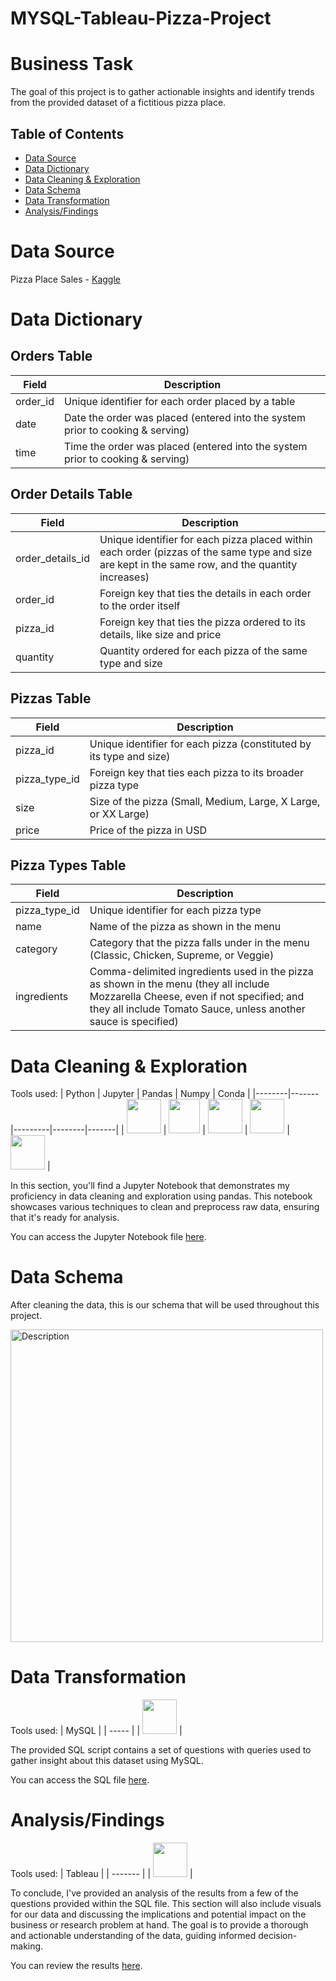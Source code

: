 # MYSQL-Tableau-Pizza-Project

# Business Task
The goal of this project is to gather actionable insights and identify trends from the provided dataset of a fictitious pizza place.

## Table of Contents
- [Data Source](#data-source)
- [Data Dictionary](#data-dictionary)
- [Data Cleaning & Exploration](#data-cleaning--Exploration)
- [Data Schema](#data-schema)
- [Data Transformation](#data-transformation)
- [Analysis/Findings](#analysisfindings)

# Data Source
Pizza Place Sales - [Kaggle](https://www.kaggle.com/datasets/mysarahmadbhat/pizza-place-sales?select=order_details.csv)

# Data Dictionary

## Orders Table

| Field     | Description                                                                              |
|-----------|------------------------------------------------------------------------------------------|
| order_id  | Unique identifier for each order placed by a table                                       |
| date      | Date the order was placed (entered into the system prior to cooking & serving)           |
| time      | Time the order was placed (entered into the system prior to cooking & serving)           |

## Order Details Table

| Field            | Description                                                                                      |
|------------------|--------------------------------------------------------------------------------------------------|
| order_details_id | Unique identifier for each pizza placed within each order (pizzas of the same type and size are kept in the same row, and the quantity increases) |
| order_id         | Foreign key that ties the details in each order to the order itself                              |
| pizza_id         | Foreign key that ties the pizza ordered to its details, like size and price                      |
| quantity         | Quantity ordered for each pizza of the same type and size                                        |

## Pizzas Table

| Field         | Description                                                                      |
|---------------|----------------------------------------------------------------------------------|
| pizza_id      | Unique identifier for each pizza (constituted by its type and size)              |
| pizza_type_id | Foreign key that ties each pizza to its broader pizza type                       |
| size          | Size of the pizza (Small, Medium, Large, X Large, or XX Large)                   |
| price         | Price of the pizza in USD                                                        |

## Pizza Types Table

| Field         | Description                                                                                              |
|---------------|----------------------------------------------------------------------------------------------------------|
| pizza_type_id | Unique identifier for each pizza type                                                                    |
| name          | Name of the pizza as shown in the menu                                                                   |
| category      | Category that the pizza falls under in the menu (Classic, Chicken, Supreme, or Veggie)                   |
| ingredients   | Comma-delimited ingredients used in the pizza as shown in the menu (they all include Mozzarella Cheese, even if not specified; and they all include Tomato Sauce, unless another sauce is specified) |


# Data Cleaning & Exploration

Tools used:
| Python | Jupyter | Pandas | Numpy | Conda |
|--------|-------|---------|--------|-------|
| <img src="https://github.com/rml-lee/MYSQL-Tableau-Video-Games-Project/assets/160198611/cc008c2a-1e65-46fe-99aa-fcef90c84b2b" width="55" height="55"/> | <img src="https://github.com/rml-lee/MYSQL-Tableau-Video-Games-Project/assets/160198611/029ca083-0c94-40b2-96bc-5a4ccd5199bb" width="50" height="55"/> | <img src="https://github.com/rml-lee/MYSQL-Tableau-Video-Games-Project/assets/160198611/1f1bf784-7c28-491e-9c70-d78a8cfd9ec3" width="55" height="55"/> | <img src="https://github.com/rml-lee/MYSQL-Tableau-Video-Games-Project/assets/160198611/ca024f21-791d-4cc9-836a-710df995811a" width="55" height="55"/> | <img src="https://github.com/rml-lee/MYSQL-Tableau-Video-Games-Project/assets/160198611/752b8489-df2a-457b-ab2e-294b34774a78" width="55" height="55"/> |

In this section, you'll find a Jupyter Notebook that demonstrates my proficiency in data cleaning and exploration using pandas. This notebook showcases various techniques to clean and preprocess raw data, ensuring that it's ready for analysis.

You can access the Jupyter Notebook file [here](https://github.com/rml-lee/MYSQL-Tableau-Pizza-Project/blob/main/Data%20Cleaning%20%26%20Exploration%20-%20Pizza%20Project.ipynb).

# Data Schema

After cleaning the data, this is our schema that will be used throughout this project.

<img src="https://github.com/rml-lee/MYSQL-Tableau-Pizza-Project/assets/160198611/985c4eb2-6232-4f78-9690-3517af54f601" alt="Description" width="500"/>

# Data Transformation

Tools used:
| MySQL |
| ----- |
| <img src="https://github.com/rml-lee/MYSQL-Tableau-Video-Games-Project/assets/160198611/a1f80d2c-f675-4c97-b497-f21377fd0042" width="55" height="55"/> |

The provided SQL script contains a set of questions with queries used to gather insight about this dataset using MySQL. 

You can access the SQL file [here](https://github.com/rml-lee/MYSQL-Tableau-Pizza-Project/blob/main/Pizza%20Project.sql).

# Analysis/Findings

Tools used:
| Tableau |
| ------- |
| <img src="https://github.com/rml-lee/MYSQL-Tableau-Video-Games-Project/assets/160198611/fb9f12dc-8640-4197-b3f6-ab0ce2241bc1" width="55" height="55"/> |


To conclude, I've provided an analysis of the results from a few of the questions provided within the SQL file. This section will also include visuals for our data and discussing the implications and potential impact on the business or research problem at hand. The goal is to provide a thorough and actionable understanding of the data, guiding informed decision-making.

You can review the results [here](https://github.com/rml-lee/MYSQL-Tableau-Pizza-Project/blob/main/Summary-Findings.md#summaryfindings).

